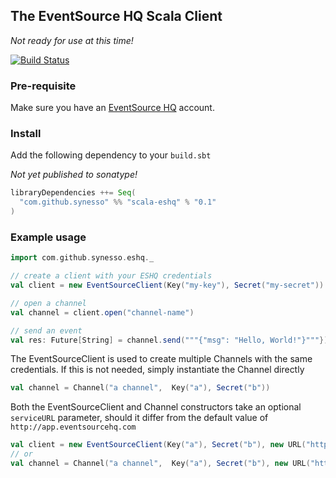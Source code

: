 ## The EventSource HQ Scala Client

_Not ready for use at this time!_

[![Build Status](https://api.travis-ci.org/Synesso/scala-eshq.png)](https://travis-ci.org/Synesso/scala-eshq)

### Pre-requisite

Make sure you have an [EventSource HQ](http://www.eventsourcehq.com/) account.

### Install

Add the following dependency to your `build.sbt`

_Not yet published to sonatype!_

```scala
libraryDependencies ++= Seq(
  "com.github.synesso" %% "scala-eshq" % "0.1"
)
```

### Example usage

```scala
import com.github.synesso.eshq._

// create a client with your ESHQ credentials
val client = new EventSourceClient(Key("my-key"), Secret("my-secret"))

// open a channel
val channel = client.open("channel-name")

// send an event
val res: Future[String] = channel.send("""{"msg": "Hello, World!"}"""})
```

The EventSourceClient is used to create multiple Channels with the same credentials.
If this is not needed, simply instantiate the Channel directly

```scala
val channel = Channel("a channel",  Key("a"), Secret("b"))
```

Both the EventSourceClient and Channel constructors take an optional `serviceURL` parameter,
should it differ from the default value of `http://app.eventsourcehq.com`

```scala
val client = new EventSourceClient(Key("a"), Secret("b"), new URL("http://non-default-ho.st"))
// or
val channel = Channel("a channel",  Key("a"), Secret("b"), new URL("http://non-default-ho.st"))
```